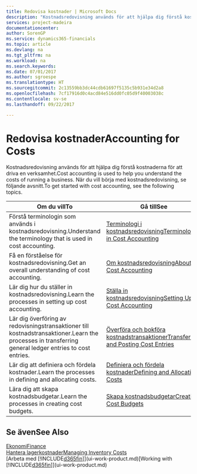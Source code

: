 ```yaml
---
title: Redovisa kostnader | Microsoft Docs
description: "Kostnadsredovisning används för att hjälpa dig förstå kostnaderna för att driva en verksamhet. När du vill börja med kostnadsredovisning, se följande avsnitt."
services: project-madeira
documentationcenter: 
author: SorenGP
ms.service: dynamics365-financials
ms.topic: article
ms.devlang: na
ms.tgt_pltfrm: na
ms.workload: na
ms.search.keywords: 
ms.date: 07/01/2017
ms.author: sgroespe
ms.translationtype: HT
ms.sourcegitcommit: 2c13559bb3dc44cdb61697f5135c5b931e34d2a8
ms.openlocfilehash: 7cf17916d0c4acd84e516dd0fc05d9f40003038c
ms.contentlocale: sv-se
ms.lasthandoff: 09/22/2017

---
```

# <a name="accounting-for-costs"></a><span data-ttu-id="9da31-104">Redovisa kostnader</span><span class="sxs-lookup"><span data-stu-id="9da31-104">Accounting for Costs</span></span>
<span data-ttu-id="9da31-105">Kostnadsredovisning används för att hjälpa dig förstå kostnaderna för att driva en verksamhet.</span><span class="sxs-lookup"><span data-stu-id="9da31-105">Cost accounting is used to help you understand the costs of running a business.</span></span> <span data-ttu-id="9da31-106">När du vill börja med kostnadsredovisning, se följande avsnitt.</span><span class="sxs-lookup"><span data-stu-id="9da31-106">To get started with cost accounting, see the following topics.</span></span>  

|<span data-ttu-id="9da31-107">Om du vill</span><span class="sxs-lookup"><span data-stu-id="9da31-107">To</span></span>|<span data-ttu-id="9da31-108">Gå till</span><span class="sxs-lookup"><span data-stu-id="9da31-108">See</span></span>|  
|--------|---------|  
|<span data-ttu-id="9da31-109">Förstå terminologin som används i kostnadsredovisning.</span><span class="sxs-lookup"><span data-stu-id="9da31-109">Understand the terminology that is used in cost accounting.</span></span>|[<span data-ttu-id="9da31-110">Terminologi i kostnadsredovisning</span><span class="sxs-lookup"><span data-stu-id="9da31-110">Terminology in Cost Accounting</span></span>](finance-terminology-in-cost-accounting.md)|  
|<span data-ttu-id="9da31-111">Få en förståelse för kostnadsredovisning.</span><span class="sxs-lookup"><span data-stu-id="9da31-111">Get an overall understanding of cost accounting.</span></span>|[<span data-ttu-id="9da31-112">Om kostnadsredovisning</span><span class="sxs-lookup"><span data-stu-id="9da31-112">About Cost Accounting</span></span>](finance-about-cost-accounting.md)|  
|<span data-ttu-id="9da31-113">Lär dig hur du ställer in kostnadsredovisning.</span><span class="sxs-lookup"><span data-stu-id="9da31-113">Learn the processes in setting up cost accounting.</span></span>|[<span data-ttu-id="9da31-114">Ställa in kostnadsredovisning</span><span class="sxs-lookup"><span data-stu-id="9da31-114">Setting Up Cost Accounting</span></span>](finance-set-up-cost-accounting.md)|  
|<span data-ttu-id="9da31-115">Lär dig överföring av redovisningstransaktioner till kostnadstransaktioner.</span><span class="sxs-lookup"><span data-stu-id="9da31-115">Learn the processes in transferring general ledger entries to cost entries.</span></span>|[<span data-ttu-id="9da31-116">Överföra och bokföra kostnadstransaktioner</span><span class="sxs-lookup"><span data-stu-id="9da31-116">Transferring and Posting Cost Entries</span></span>](finance-transfer-and-post-cost-entries.md)|  
|<span data-ttu-id="9da31-117">Lär dig att definiera och fördela kostnader.</span><span class="sxs-lookup"><span data-stu-id="9da31-117">Learn the processes in defining and allocating costs.</span></span>|[<span data-ttu-id="9da31-118">Definiera och fördela kostnader</span><span class="sxs-lookup"><span data-stu-id="9da31-118">Defining and Allocating Costs</span></span>](finance-define-and-allocate-costs.md)|  
|<span data-ttu-id="9da31-119">Lära dig att skapa kostnadsbudgetar.</span><span class="sxs-lookup"><span data-stu-id="9da31-119">Learn the processes in creating cost budgets.</span></span>|[<span data-ttu-id="9da31-120">Skapa kostnadsbudgetar</span><span class="sxs-lookup"><span data-stu-id="9da31-120">Creating Cost Budgets</span></span>](finance-create-cost-budgets.md)|  

## <a name="see-also"></a><span data-ttu-id="9da31-121">Se även</span><span class="sxs-lookup"><span data-stu-id="9da31-121">See Also</span></span>  
[<span data-ttu-id="9da31-122">Ekonomi</span><span class="sxs-lookup"><span data-stu-id="9da31-122">Finance</span></span>](finance.md)  
[<span data-ttu-id="9da31-123">Hantera lagerkostnader</span><span class="sxs-lookup"><span data-stu-id="9da31-123">Managing Inventory Costs</span></span>](finance-manage-inventory-costs.md)  
<span data-ttu-id="9da31-124">[Arbeta med [!INCLUDE[d365fin](includes/d365fin_md.md)]](ui-work-product.md)</span><span class="sxs-lookup"><span data-stu-id="9da31-124">[Working with [!INCLUDE[d365fin](includes/d365fin_md.md)]](ui-work-product.md)</span></span>

